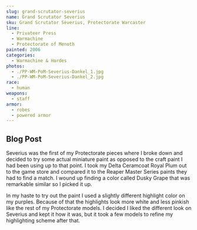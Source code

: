 ```yaml
---
slug: grand-scrutator-severius
name: Grand Scrutator Severius
sku: Grand Scrutator Severius, Protectorate Warcaster
line:
  - Privateer Press
  - Warmachine
  - Protectorate of Menoth
painted: 2006
categories:
  - Warmachine & Hordes
photos:
  - ./PP-WM-PoM-Severius-Dankel_1.jpg
  - ./PP-WM-PoM-Severius-Dankel_2.jpg
race:
  - human
weapons:
  - staff
armor:
  - robes
  - powered armor
---
```


## Blog Post

Severius was the first of my Protectorate pieces where I broke down and decided to try some actual miniature paint as opposed to the craft paint I had been using up to that point. I took my Delta Ceramcoat Royal Plum out to the game store and compared it to the Reaper Master Series paints they had to find a match. I wound up finding a color called Dusky Grape that was remarkable similar so I picked it up.

In my haste to try out the paint I used a slightly different highlight color on my purples. Because of that the highlights look more white and less pinkish like the rest of my Protectorate models. I decided I liked the different look on Severius and kept it how it was, but it took a few models to refine my highlighting scheme after that.
